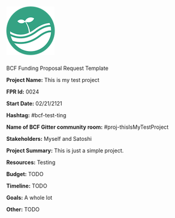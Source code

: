 
# ![BCF Logo Round Tiny](https://raw.githubusercontent.com/The-Bitcoin-Cash-Fund/Branding/master/BCF%20Symbol%20Round%20Tiny.png)
BCF Funding Proposal Request Template

**Project Name:**
This is my test project

**FPR Id:**
0024

**Start Date:**
02/21/2121

**Hashtag:**
#bcf-test-ting

**Name of BCF Gitter community room:**
#proj-thisIsMyTestProject

**Stakeholders:**
Myself and Satoshi

**Project Summary:**
This is just a simple project.

**Resources:**
Testing 

**Budget:**
TODO

**Timeline:**
TODO

**Goals:**
A whole lot

**Other:**
TODO
